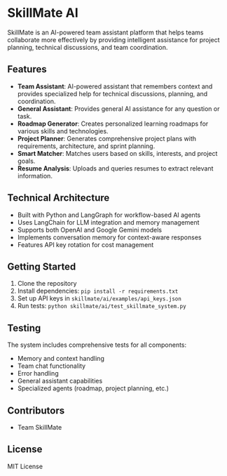 # SkillMate AI

SkillMate is an AI-powered team assistant platform that helps teams collaborate more effectively by providing intelligent assistance for project planning, technical discussions, and team coordination.

## Features

- **Team Assistant**: AI-powered assistant that remembers context and provides specialized help for technical discussions, planning, and coordination.
- **General Assistant**: Provides general AI assistance for any question or task.
- **Roadmap Generator**: Creates personalized learning roadmaps for various skills and technologies.
- **Project Planner**: Generates comprehensive project plans with requirements, architecture, and sprint planning.
- **Smart Matcher**: Matches users based on skills, interests, and project goals.
- **Resume Analysis**: Uploads and queries resumes to extract relevant information.

## Technical Architecture

- Built with Python and LangGraph for workflow-based AI agents
- Uses LangChain for LLM integration and memory management
- Supports both OpenAI and Google Gemini models
- Implements conversation memory for context-aware responses
- Features API key rotation for cost management

## Getting Started

1. Clone the repository
2. Install dependencies: `pip install -r requirements.txt`
3. Set up API keys in `skillmate/ai/examples/api_keys.json`
4. Run tests: `python skillmate/ai/test_skillmate_system.py`

## Testing

The system includes comprehensive tests for all components:
- Memory and context handling
- Team chat functionality
- Error handling
- General assistant capabilities
- Specialized agents (roadmap, project planning, etc.)

## Contributors

- Team SkillMate

## License

MIT License 